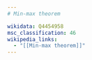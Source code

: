 ```yaml
---
# Min-max theorem

wikidata: Q4454958
msc_classification: 46
wikipedia_links:
  - "[[Min-max theorem]]"
---
```

